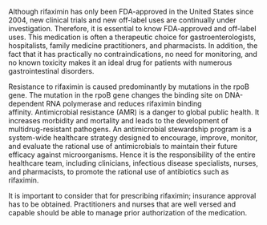 Although rifaximin has only been FDA-approved in the United States since 2004, new clinical trials and new off-label uses are continually under investigation. Therefore, it is essential to know FDA-approved and off-label uses. This medication is often a therapeutic choice for gastroenterologists, hospitalists, family medicine practitioners, and pharmacists. In addition, the fact that it has practically no contraindications, no need for monitoring, and no known toxicity makes it an ideal drug for patients with numerous gastrointestinal disorders.

Resistance to rifaximin is caused predominantly by mutations in the rpoB gene. The mutation in the rpoB gene changes the binding site on DNA-dependent RNA polymerase and reduces rifaximin binding affinity. Antimicrobial resistance (AMR) is a danger to global public health. It increases morbidity and mortality and leads to the development of multidrug-resistant pathogens. An antimicrobial stewardship program is a system-wide healthcare strategy designed to encourage, improve, monitor, and evaluate the rational use of antimicrobials to maintain their future efficacy against microorganisms. Hence it is the responsibility of the entire healthcare team, including clinicians, infectious disease specialists, nurses, and pharmacists, to promote the rational use of antibiotics such as rifaximin.

It is important to consider that for prescribing rifaximin; insurance approval has to be obtained. Practitioners and nurses that are well versed and capable should be able to manage prior authorization of the medication.